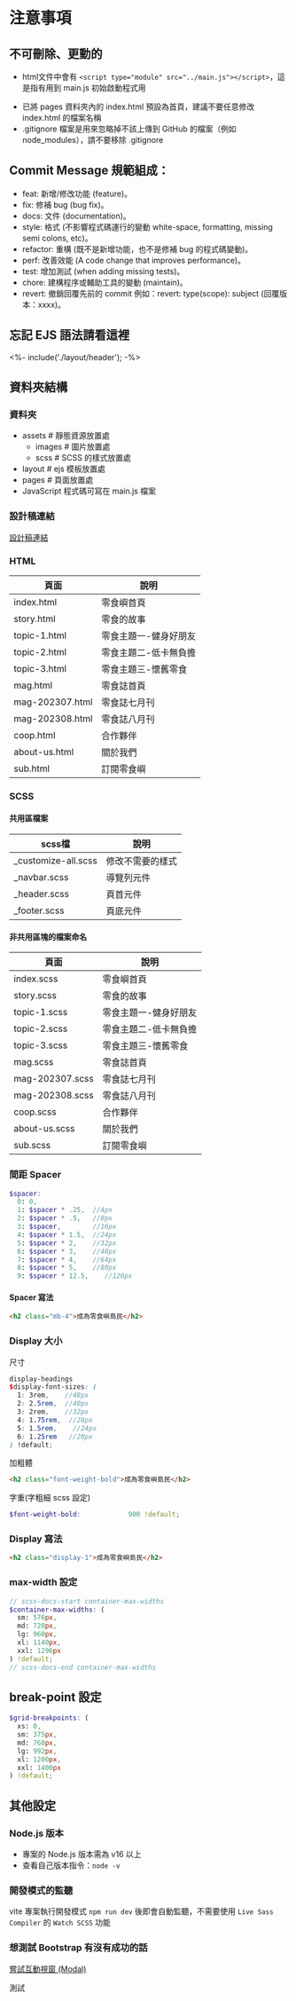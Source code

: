 # 注意事項

## 不可刪除、更動的

* html文件中會有 `<script type="module" src="../main.js"></script>`，這是指有用到 main.js 初始啟動程式用

- 已將 pages 資料夾內的 index.html 預設為首頁，建議不要任意修改 index.html 的檔案名稱
- .gitignore 檔案是用來忽略掉不該上傳到 GitHub 的檔案（例如 node_modules），請不要移除 .gitignore

## Commit Message 規範組成：

* feat: 新增/修改功能 (feature)。
* fix: 修補 bug (bug fix)。
* docs: 文件 (documentation)。
* style: 格式 (不影響程式碼運行的變動 white-space, formatting, missing semi colons, etc)。
* refactor: 重構 (既不是新增功能，也不是修補 bug 的程式碼變動)。
* perf: 改善效能 (A code change that improves performance)。
* test: 增加測試 (when adding missing tests)。
* chore: 建構程序或輔助工具的變動 (maintain)。
* revert: 撤銷回覆先前的 commit 例如：revert: type(scope): subject (回覆版本：xxxx)。

## 忘記 EJS 語法請看這裡

<%- include('./layout/header'); -%>

## 資料夾結構

### 資料夾

- assets # 靜態資源放置處
  - images # 圖片放置處
  - scss # SCSS 的樣式放置處
- layout # ejs 模板放置處
- pages # 頁面放置處
- JavaScript 程式碼可寫在 main.js 檔案

### 設計稿連結

[設計稿連結](https://www.figma.com/file/boEkPWQE2TJ4CODOoV8DV6/%E5%85%AD%E8%A7%92_%E8%BE%A6%E5%85%AC%E5%AE%A4%E9%9B%B6%E9%A3%9F?node-id=0%3A1&mode=dev)

### HTML

| 頁面            | 說明                  |
| --------------- | --------------------- |
| index.html      | 零食嶼首頁            |
| story.html      | 零食的故事            |
| topic-1.html    | 零食主題一-健身好朋友 |
| topic-2.html    | 零食主題二-低卡無負擔 |
| topic-3.html    | 零食主題三-懷舊零食   |
| mag.html        | 零食誌首頁            |
| mag-202307.html | 零食誌七月刊          |
| mag-202308.html | 零食誌八月刊          |
| coop.html       | 合作夥伴              |
| about-us.html   | 關於我們              |
| sub.html        | 訂閱零食嶼            |

### SCSS

#### 共用區檔案

| scss檔              | 說明             |
| ------------------- | ---------------- |
| _customize-all.scss | 修改不需要的樣式 |
| _navbar.scss        | 導覽列元件       |
| _header.scss        | 頁首元件         |
| _footer.scss        | 頁底元件         |

#### 非共用區塊的檔案命名

| 頁面            | 說明                  |
| --------------- | --------------------- |
| index.scss      | 零食嶼首頁            |
| story.scss      | 零食的故事            |
| topic-1.scss    | 零食主題一-健身好朋友 |
| topic-2.scss    | 零食主題二-低卡無負擔 |
| topic-3.scss    | 零食主題三-懷舊零食   |
| mag.scss        | 零食誌首頁            |
| mag-202307.scss | 零食誌七月刊          |
| mag-202308.scss | 零食誌八月刊          |
| coop.scss       | 合作夥伴              |
| about-us.scss   | 關於我們              |
| sub.scss        | 訂閱零食嶼            |

### 間距 Spacer

```scss
$spacer: 
  0: 0,
  1: $spacer * .25,  //4px
  2: $spacer * .5,   //8px
  3: $spacer,        //16px
  4: $spacer * 1.5,  //24px
  5: $spacer * 2,    //32px
  6: $spacer * 3,    //48px
  7: $spacer * 4,    //64px
  8: $spacer * 5,    //80px
  9: $spacer * 12.5,    //120px

```

#### Spacer 寫法

```html
<h2 class="mb-4">成為零食嶼島民</h2>
```

### Display 大小

尺寸

```scss
display-headings
$display-font-sizes: (
  1: 3rem,    //48px
  2: 2.5rem,  //40px
  3: 2rem,    //32px
  4: 1.75rem,  //28px
  5: 1.5rem,    //24px
  6: 1.25rem   //20px
) !default;
```

加粗體

```html
<h2 class="font-weight-bold">成為零食嶼島民</h2>
```

字重(字粗細 scss 設定)

```scss
$font-weight-bold:            900 !default;
```

### Display 寫法

```html
<h2 class="display-1">成為零食嶼島民</h2>
```

### max-width 設定

```scss
// scss-docs-start container-max-widths
$container-max-widths: (
  sm: 576px,
  md: 720px,
  lg: 960px,
  xl: 1140px,
  xxl: 1296px
) !default;
// scss-docs-end container-max-widths
```

## break-point 設定

```scss
$grid-breakpoints: (
  xs: 0,
  sm: 375px,
  md: 768px,
  lg: 992px,
  xl: 1200px,
  xxl: 1400px
) !default;
```

## 其他設定

### Node.js 版本

- 專案的 Node.js 版本需為 v16 以上
- 查看自己版本指令：`node -v`

### 開發模式的監聽

vite 專案執行開發模式 `npm run dev` 後即會自動監聽，不需要使用 `Live Sass Compiler` 的 `Watch SCSS` 功能

### 想測試 Bootstrap 有沒有成功的話

[嘗試互動視窗 (Modal)](https://bootstrap5.hexschool.com/docs/5.0/components/modal/#live-demo)

測試

